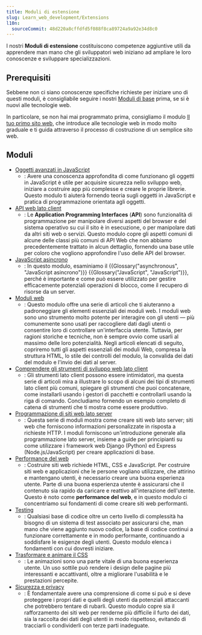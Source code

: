 ```yaml
---
title: Moduli di estensione
slug: Learn_web_development/Extensions
l10n:
  sourceCommit: 48d220a8cffdfd5f088f8ca89724a9a92e34d8c0
---
```


I nostri **Moduli di estensione** costituiscono competenze aggiuntive utili da apprendere man mano che gli sviluppatori web iniziano ad ampliare le loro conoscenze e sviluppare specializzazioni.

## Prerequisiti

Sebbene non ci siano conoscenze specifiche richieste per iniziare uno di questi moduli, è consigliabile seguire i nostri [Moduli di base](/it/docs/Learn_web_development/Core) prima, se si è nuovi alle tecnologie web.

In particolare, se non hai mai programmato prima, consigliamo il modulo [Il tuo primo sito web](/it/docs/Learn_web_development/Getting_started/Your_first_website), che introduce alle tecnologie web in modo molto graduale e ti guida attraverso il processo di costruzione di un semplice sito web.

## Moduli

- [Oggetti avanzati in JavaScript](/it/docs/Learn_web_development/Extensions/Advanced_JavaScript_objects)
  - : Avere una conoscenza approfondita di come funzionano gli oggetti in JavaScript è utile per acquisire sicurezza nello sviluppo web, iniziare a costruire app più complesse e creare le proprie librerie. Questo modulo ti aiuterà fornendo teoria sugli oggetti in JavaScript e pratica di programmazione orientata agli oggetti.
- [API web lato client](/it/docs/Learn_web_development/Extensions/Client-side_APIs)
  - : Le **Application Programming Interfaces** (**API**) sono funzionalità di programmazione per manipolare diversi aspetti del browser e del sistema operativo su cui il sito è in esecuzione, o per manipolare dati da altri siti web o servizi. Questo modulo copre gli aspetti comuni di alcune delle classi più comuni di API Web che non abbiamo precedentemente trattato in alcun dettaglio, fornendo una base utile per coloro che vogliono approfondire l'uso delle API del browser.
- [JavaScript asincrono](/it/docs/Learn_web_development/Extensions/Async_JS)
  - : In questo modulo, esaminiamo il {{Glossary("asynchronous", "JavaScript asincrono")}} {{Glossary("JavaScript", "JavaScript")}}, perché è importante e come può essere utilizzato per gestire efficacemente potenziali operazioni di blocco, come il recupero di risorse da un server.
- [Moduli web](/it/docs/Learn_web_development/Extensions/Forms)
  - : Questo modulo offre una serie di articoli che ti aiuteranno a padroneggiare gli elementi essenziali dei moduli web. I moduli web sono uno strumento molto potente per interagire con gli utenti — più comunemente sono usati per raccogliere dati dagli utenti o consentire loro di controllare un'interfaccia utente. Tuttavia, per ragioni storiche e tecniche, non è sempre ovvio come usarli al massimo delle loro potenzialità. Negli articoli elencati di seguito, copriremo tutti gli aspetti essenziali dei moduli Web, compresa la struttura HTML, lo stile dei controlli del modulo, la convalida dei dati del modulo e l'invio dei dati al server.
- [Comprendere gli strumenti di sviluppo web lato client](/it/docs/Learn_web_development/Extensions/Client-side_tools)
  - : Gli strumenti lato client possono essere intimidatori, ma questa serie di articoli mira a illustrare lo scopo di alcuni dei tipi di strumenti lato client più comuni, spiegare gli strumenti che puoi concatenare, come installarli usando i gestori di pacchetti e controllarli usando la riga di comando. Concludiamo fornendo un esempio completo di catena di strumenti che ti mostra come essere produttivo.
- [Programmazione di siti web lato server](/it/docs/Learn_web_development/Extensions/Server-side)
  - : Questa serie di moduli mostra come creare siti web lato server; siti web che forniscono informazioni personalizzate in risposta a richieste HTTP. I moduli forniscono un'introduzione generale alla programmazione lato server, insieme a guide per principianti su come utilizzare i framework web Django (Python) ed Express (Node.js/JavaScript) per creare applicazioni di base.
- [Performance del web](/it/docs/Learn_web_development/Extensions/Performance)
  - : Costruire siti web richiede HTML, CSS e JavaScript. Per costruire siti web e applicazioni che le persone vogliano utilizzare, che attirino e mantengano utenti, è necessario creare una buona esperienza utente. Parte di una buona esperienza utente è assicurarsi che il contenuto sia rapido da caricare e reattivo all'interazione dell'utente. Questo è noto come **performance del web**, e in questo modulo ci concentriamo sui fondamenti di come creare siti web performanti.
- [Testing](/it/docs/Learn_web_development/Extensions/Testing)
  - : Qualsiasi base di codice oltre un certo livello di complessità ha bisogno di un sistema di test associato per assicurarsi che, man mano che viene aggiunto nuovo codice, la base di codice continui a funzionare correttamente e in modo performante, continuando a soddisfare le esigenze degli utenti. Questo modulo elenca i fondamenti con cui dovresti iniziare.
- [Trasformare e animare il CSS](/it/docs/Learn_web_development/Extensions/Transform_animate)
  - : Le animazioni sono una parte vitale di una buona esperienza utente. Un uso sottile può rendere i design delle pagine più interessanti e accattivanti, oltre a migliorare l'usabilità e le prestazioni percepite.
- [Sicurezza e privacy](/it/docs/Learn_web_development/Extensions/Security_privacy)
  - : È fondamentale avere una comprensione di come si può e si deve proteggere i propri dati e quelli degli utenti da potenziali attaccanti che potrebbero tentare di rubarli. Questo modulo copre sia il rafforzamento dei siti web per renderne più difficile il furto dei dati, sia la raccolta dei dati degli utenti in modo rispettoso, evitando di tracciarli o condividerli con terze parti inadeguate.
